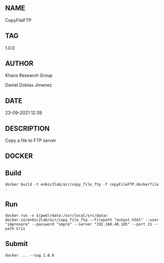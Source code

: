 ## NAME
CopyFileFTP

## TAG
1.0.0

## AUTHOR
Khaos Research Group 

Daniel Doblas Jimenez

## DATE
23-09-2021 12:39

## DESCRIPTION
Copy a file to FTP server

## DOCKER

## Build

```
docker build -t enbic2lab/air/copy_file_ftp -f copyFileFTP.dockerfile .
```

## Run

```
docker run -v $(pwd)/data:/usr/local/src/data/ docker.io/enbic2lab/air/copy_file_ftp --filepath "output.html" --user "impresora" --password "impre" --server "192.168.48.185" --port 21 --path Cris
```

## Submit

```
docker ... --tag 1.0.0
```

